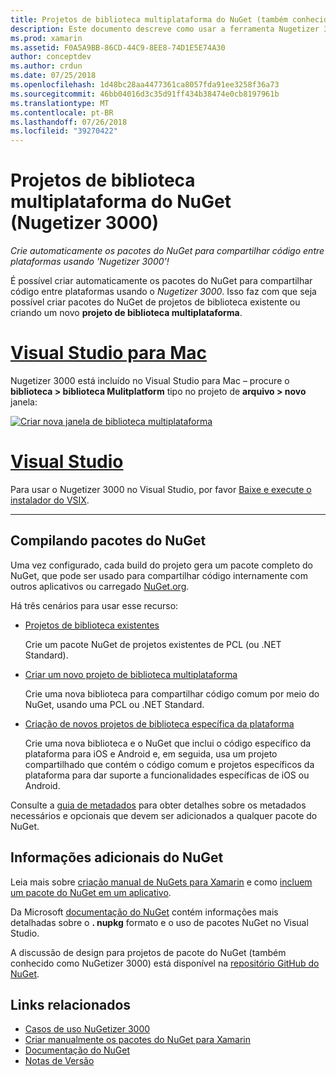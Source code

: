 ```yaml
---
title: Projetos de biblioteca multiplataforma do NuGet (também conhecido como Nugetizer 3000)
description: Este documento descreve como usar a ferramenta Nugetizer 3000 para automaticamente criar pacotes do NuGet para compartilhar código entre plataformas.
ms.prod: xamarin
ms.assetid: F0A5A9BB-86CD-44C9-8EE8-74D1E5E74A30
author: conceptdev
ms.author: crdun
ms.date: 07/25/2018
ms.openlocfilehash: 1d48bc28aa4477361ca8057fda91ee3258f36a73
ms.sourcegitcommit: 46bb04016d3c35d91ff434b38474e0cb8197961b
ms.translationtype: MT
ms.contentlocale: pt-BR
ms.lasthandoff: 07/26/2018
ms.locfileid: "39270422"
---
```

# <a name="nuget-multiplatform-library-projects-nugetizer-3000"></a>Projetos de biblioteca multiplataforma do NuGet (Nugetizer 3000)

_Crie automaticamente os pacotes do NuGet para compartilhar código entre plataformas usando 'Nugetizer 3000'!_

É possível criar automaticamente os pacotes do NuGet para compartilhar código entre plataformas usando o _Nugetizer 3000_. Isso faz com que seja possível criar pacotes do NuGet de projetos de biblioteca existente ou criando um novo **projeto de biblioteca multiplataforma**.

# <a name="visual-studio-for-mactabmacos"></a>[Visual Studio para Mac](#tab/macos)

Nugetizer 3000 está incluído no Visual Studio para Mac &ndash; procure o **biblioteca > biblioteca Mulitplatform** tipo no projeto de **arquivo > novo** janela:

[![](images/mulitplatform-library-sml.png "Criar nova janela de biblioteca multiplataforma")](images/mulitplatform-library.png#lightbox)

# <a name="visual-studiotabwindows"></a>[Visual Studio](#tab/windows)

Para usar o Nugetizer 3000 no Visual Studio, por favor [Baixe e execute o instalador do VSIX](http://bit.ly/nugetizer-2017).

-----

## <a name="building-nuget-packages"></a>Compilando pacotes do NuGet

Uma vez configurado, cada build do projeto gera um pacote completo do NuGet, que pode ser usado para compartilhar código internamente com outros aplicativos ou carregado [NuGet.org](https://www.nuget.org).

Há três cenários para usar esse recurso:

- [Projetos de biblioteca existentes](existing-library.md)

  Crie um pacote NuGet de projetos existentes de PCL (ou .NET Standard).

- [Criar um novo projeto de biblioteca multiplataforma](single-codebase.md)

  Crie uma nova biblioteca para compartilhar código comum por meio do NuGet, usando uma PCL ou .NET Standard.

- [Criação de novos projetos de biblioteca específica da plataforma](platform-specific.md)

  Crie uma nova biblioteca e o NuGet que inclui o código específico da plataforma para iOS e Android e, em seguida, usa um projeto compartilhado que contém o código comum e projetos específicos da plataforma para dar suporte a funcionalidades específicas de iOS ou Android.

Consulte a [guia de metadados](metadata.md) para obter detalhes sobre os metadados necessários e opcionais que devem ser adicionados a qualquer pacote do NuGet.

## <a name="further-nuget-information"></a>Informações adicionais do NuGet

Leia mais sobre [criação manual de NuGets para Xamarin](~/cross-platform/app-fundamentals/nuget-manual.md) e como [incluem um pacote do NuGet em um aplicativo](https://docs.microsoft.com/visualstudio/mac/nuget-walkthrough).

Da Microsoft [documentação do NuGet](https://docs.microsoft.com/nuget/) contém informações mais detalhadas sobre o **. nupkg** formato e o uso de pacotes NuGet no Visual Studio.

A discussão de design para projetos de pacote do NuGet (também conhecido como NuGetizer 3000) está disponível na [repositório GitHub do NuGet](https://github.com/NuGet/Home/wiki/NuGetizer-3000).

## <a name="related-links"></a>Links relacionados

- [Casos de uso NuGetizer 3000](https://github.com/NuGet/Home/wiki/NuGetizer-Core-Scenarios)
- [Criar manualmente os pacotes do NuGet para Xamarin](~/cross-platform/app-fundamentals/nuget-manual.md)
- [Documentação do NuGet](https://docs.microsoft.com/nuget/)
- [Notas de Versão](https://developer.xamarin.com/releases/studio/xamarin.studio_6.2/xamarin.studio_6.2/#NuGetizer_3000)
